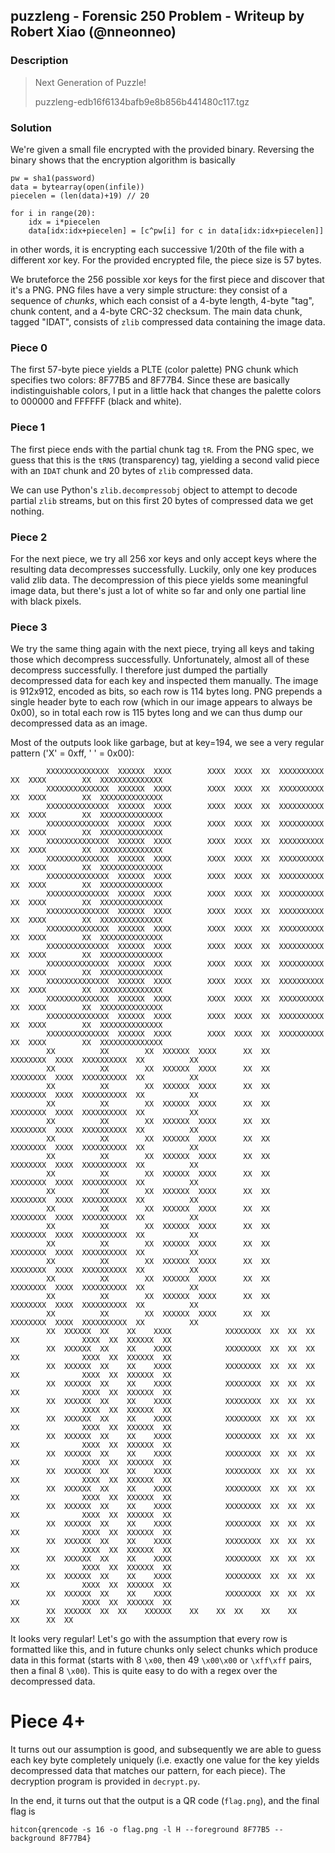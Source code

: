 ## puzzleng - Forensic 250 Problem - Writeup by Robert Xiao (@nneonneo)

### Description

> Next Generation of Puzzle!
> 
> puzzleng-edb16f6134bafb9e8b856b441480c117.tgz

### Solution

We're given a small file encrypted with the provided binary. Reversing the binary shows that the encryption algorithm is basically

    pw = sha1(password)
    data = bytearray(open(infile))
    piecelen = (len(data)+19) // 20

    for i in range(20):
        idx = i*piecelen
        data[idx:idx+piecelen] = [c^pw[i] for c in data[idx:idx+piecelen]]

in other words, it is encrypting each successive 1/20th of the file with a different xor key. For the provided encrypted file, the piece size is 57 bytes.

We bruteforce the 256 possible xor keys for the first piece and discover that it's a PNG. PNG files have a very simple structure: they consist of a sequence of *chunks*, which each consist of a 4-byte length, 4-byte "tag", chunk content, and a 4-byte CRC-32 checksum. The main data chunk, tagged "IDAT", consists of `zlib` compressed data containing the image data.

### Piece 0

The first 57-byte piece yields a PLTE (color palette) PNG chunk which specifies two colors: 8F77B5 and 8F77B4. Since these are basically indistinguishable colors, I put in a little hack that changes the palette colors to 000000 and FFFFFF (black and white).

### Piece 1
The first piece ends with the partial chunk tag `tR`. From the PNG spec, we guess that this is the `tRNS` (transparency) tag, yielding a second valid piece with an `IDAT` chunk and 20 bytes of `zlib` compressed data.

We can use Python's `zlib.decompressobj` object to attempt to decode partial `zlib` streams, but on this first 20 bytes of compressed data we get nothing.

### Piece 2
For the next piece, we try all 256 xor keys and only accept keys where the resulting data decompresses successfully. Luckily, only one key produces valid zlib data. The decompression of this piece yields some meaningful image data, but there's just a lot of white so far and only one partial line with black pixels.

### Piece 3
We try the same thing again with the next piece, trying all keys and taking those which decompress successfully. Unfortunately, almost all of these decompress successfully. I therefore just dumped the partially decompressed data for each key and inspected them manually. The image is 912x912, encoded as bits, so each row is 114 bytes long. PNG prepends a single header byte to each row (which in our image appears to always be 0x00), so in total each row is 115 bytes long and we can thus dump our decompressed data as an image.

Most of the outputs look like garbage, but at key=194, we see a very regular pattern ('X' = 0xff, ' ' = 0x00):

            XXXXXXXXXXXXXX  XXXXXX  XXXX        XXXX  XXXX  XX  XXXXXXXXXX  XX  XXXX        XX  XXXXXXXXXXXXXX        
            XXXXXXXXXXXXXX  XXXXXX  XXXX        XXXX  XXXX  XX  XXXXXXXXXX  XX  XXXX        XX  XXXXXXXXXXXXXX        
            XXXXXXXXXXXXXX  XXXXXX  XXXX        XXXX  XXXX  XX  XXXXXXXXXX  XX  XXXX        XX  XXXXXXXXXXXXXX        
            XXXXXXXXXXXXXX  XXXXXX  XXXX        XXXX  XXXX  XX  XXXXXXXXXX  XX  XXXX        XX  XXXXXXXXXXXXXX        
            XXXXXXXXXXXXXX  XXXXXX  XXXX        XXXX  XXXX  XX  XXXXXXXXXX  XX  XXXX        XX  XXXXXXXXXXXXXX        
            XXXXXXXXXXXXXX  XXXXXX  XXXX        XXXX  XXXX  XX  XXXXXXXXXX  XX  XXXX        XX  XXXXXXXXXXXXXX        
            XXXXXXXXXXXXXX  XXXXXX  XXXX        XXXX  XXXX  XX  XXXXXXXXXX  XX  XXXX        XX  XXXXXXXXXXXXXX        
            XXXXXXXXXXXXXX  XXXXXX  XXXX        XXXX  XXXX  XX  XXXXXXXXXX  XX  XXXX        XX  XXXXXXXXXXXXXX        
            XXXXXXXXXXXXXX  XXXXXX  XXXX        XXXX  XXXX  XX  XXXXXXXXXX  XX  XXXX        XX  XXXXXXXXXXXXXX        
            XXXXXXXXXXXXXX  XXXXXX  XXXX        XXXX  XXXX  XX  XXXXXXXXXX  XX  XXXX        XX  XXXXXXXXXXXXXX        
            XXXXXXXXXXXXXX  XXXXXX  XXXX        XXXX  XXXX  XX  XXXXXXXXXX  XX  XXXX        XX  XXXXXXXXXXXXXX        
            XXXXXXXXXXXXXX  XXXXXX  XXXX        XXXX  XXXX  XX  XXXXXXXXXX  XX  XXXX        XX  XXXXXXXXXXXXXX        
            XXXXXXXXXXXXXX  XXXXXX  XXXX        XXXX  XXXX  XX  XXXXXXXXXX  XX  XXXX        XX  XXXXXXXXXXXXXX        
            XXXXXXXXXXXXXX  XXXXXX  XXXX        XXXX  XXXX  XX  XXXXXXXXXX  XX  XXXX        XX  XXXXXXXXXXXXXX        
            XXXXXXXXXXXXXX  XXXXXX  XXXX        XXXX  XXXX  XX  XXXXXXXXXX  XX  XXXX        XX  XXXXXXXXXXXXXX        
            XXXXXXXXXXXXXX  XXXXXX  XXXX        XXXX  XXXX  XX  XXXXXXXXXX  XX  XXXX        XX  XXXXXXXXXXXXXX        
            XX          XX        XX  XXXXXX  XXXX      XX  XX      XXXXXXXX  XXXX  XXXXXXXXXX  XX          XX        
            XX          XX        XX  XXXXXX  XXXX      XX  XX      XXXXXXXX  XXXX  XXXXXXXXXX  XX          XX        
            XX          XX        XX  XXXXXX  XXXX      XX  XX      XXXXXXXX  XXXX  XXXXXXXXXX  XX          XX        
            XX          XX        XX  XXXXXX  XXXX      XX  XX      XXXXXXXX  XXXX  XXXXXXXXXX  XX          XX        
            XX          XX        XX  XXXXXX  XXXX      XX  XX      XXXXXXXX  XXXX  XXXXXXXXXX  XX          XX        
            XX          XX        XX  XXXXXX  XXXX      XX  XX      XXXXXXXX  XXXX  XXXXXXXXXX  XX          XX        
            XX          XX        XX  XXXXXX  XXXX      XX  XX      XXXXXXXX  XXXX  XXXXXXXXXX  XX          XX        
            XX          XX        XX  XXXXXX  XXXX      XX  XX      XXXXXXXX  XXXX  XXXXXXXXXX  XX          XX        
            XX          XX        XX  XXXXXX  XXXX      XX  XX      XXXXXXXX  XXXX  XXXXXXXXXX  XX          XX        
            XX          XX        XX  XXXXXX  XXXX      XX  XX      XXXXXXXX  XXXX  XXXXXXXXXX  XX          XX        
            XX          XX        XX  XXXXXX  XXXX      XX  XX      XXXXXXXX  XXXX  XXXXXXXXXX  XX          XX        
            XX          XX        XX  XXXXXX  XXXX      XX  XX      XXXXXXXX  XXXX  XXXXXXXXXX  XX          XX        
            XX          XX        XX  XXXXXX  XXXX      XX  XX      XXXXXXXX  XXXX  XXXXXXXXXX  XX          XX        
            XX          XX        XX  XXXXXX  XXXX      XX  XX      XXXXXXXX  XXXX  XXXXXXXXXX  XX          XX        
            XX          XX        XX  XXXXXX  XXXX      XX  XX      XXXXXXXX  XXXX  XXXXXXXXXX  XX          XX        
            XX          XX        XX  XXXXXX  XXXX      XX  XX      XXXXXXXX  XXXX  XXXXXXXXXX  XX          XX        
            XX  XXXXXX  XX    XX    XXXX            XXXXXXXX  XX  XX  XX  XX              XXXX  XX  XXXXXX  XX        
            XX  XXXXXX  XX    XX    XXXX            XXXXXXXX  XX  XX  XX  XX              XXXX  XX  XXXXXX  XX        
            XX  XXXXXX  XX    XX    XXXX            XXXXXXXX  XX  XX  XX  XX              XXXX  XX  XXXXXX  XX        
            XX  XXXXXX  XX    XX    XXXX            XXXXXXXX  XX  XX  XX  XX              XXXX  XX  XXXXXX  XX        
            XX  XXXXXX  XX    XX    XXXX            XXXXXXXX  XX  XX  XX  XX              XXXX  XX  XXXXXX  XX        
            XX  XXXXXX  XX    XX    XXXX            XXXXXXXX  XX  XX  XX  XX              XXXX  XX  XXXXXX  XX        
            XX  XXXXXX  XX    XX    XXXX            XXXXXXXX  XX  XX  XX  XX              XXXX  XX  XXXXXX  XX        
            XX  XXXXXX  XX    XX    XXXX            XXXXXXXX  XX  XX  XX  XX              XXXX  XX  XXXXXX  XX        
            XX  XXXXXX  XX    XX    XXXX            XXXXXXXX  XX  XX  XX  XX              XXXX  XX  XXXXXX  XX        
            XX  XXXXXX  XX    XX    XXXX            XXXXXXXX  XX  XX  XX  XX              XXXX  XX  XXXXXX  XX        
            XX  XXXXXX  XX    XX    XXXX            XXXXXXXX  XX  XX  XX  XX              XXXX  XX  XXXXXX  XX        
            XX  XXXXXX  XX    XX    XXXX            XXXXXXXX  XX  XX  XX  XX              XXXX  XX  XXXXXX  XX        
            XX  XXXXXX  XX    XX    XXXX            XXXXXXXX  XX  XX  XX  XX              XXXX  XX  XXXXXX  XX        
            XX  XXXXXX  XX    XX    XXXX            XXXXXXXX  XX  XX  XX  XX              XXXX  XX  XXXXXX  XX        
            XX  XXXXXX  XX    XX    XXXX            XXXXXXXX  XX  XX  XX  XX              XXXX  XX  XXXXXX  XX        
            XX  XXXXXX  XX    XX    XXXX            XXXXXXXX  XX  XX  XX  XX              XXXX  XX  XXXXXX  XX        
            XX  XXXXXX  XX  XX    XXXXXX    XX    XX  XX    XX    XX          XX      XX  XX
  
It looks very regular! Let's go with the assumption that every row is formatted like this, and in future chunks only select chunks which produce data in this format (starts with 8 `\x00`, then 49 `\x00\x00` or `\xff\xff` pairs, then a final 8 `\x00`). This is quite easy to do with a regex over the decompressed data.

# Piece 4+

It turns out our assumption is good, and subsequently we are able to guess each key byte completely uniquely (i.e. exactly one value for the key yields decompressed data that matches our pattern, for each piece). The decryption program is provided in `decrypt.py`.

In the end, it turns out that the output is a QR code (`flag.png`), and the final flag is

    hitcon{qrencode -s 16 -o flag.png -l H --foreground 8F77B5 --background 8F77B4}
